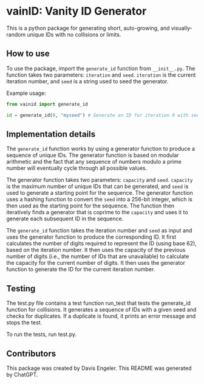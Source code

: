 # vainID: Vanity ID Generator

This is a python package for generating short, auto-growing, and visually-random unique IDs with no collisions or limits. 

## How to use

To use the package, import the `generate_id` function from `__init__.py`. The function takes two parameters: `iteration` and `seed`. `iteration` is the current iteration number, and `seed` is a string used to seed the generator. 

Example usage:

```python
from vainid import generate_id

id = generate_id(0, "myseed") # Generate an ID for iteration 0 with seed "myseed"
```

## Implementation details

The `generate_id` function works by using a generator function to produce a sequence of unique IDs. The generator function is based on modular arithmetic and the fact that any sequence of numbers modulo a prime number will eventually cycle through all possible values.

The generator function takes two parameters: `capacity` and `seed`. `capacity` is the maximum number of unique IDs that can be generated, and `seed` is used to generate a starting point for the sequence. The generator function uses a hashing function to convert the `seed` into a 256-bit integer, which is then used as the starting point for the sequence. The function then iteratively finds a generator that is coprime to the `capacity` and uses it to generate each subsequent ID in the sequence.

The `generate_id` function takes the iteration number and `seed` as input and uses the generator function to produce the corresponding ID. It first calculates the number of digits required to represent the ID (using base 62), based on the iteration number. It then uses the capacity of the previous number of digits (i.e., the number of IDs that are unavailable) to calculate the capacity for the current number of digits. It then uses the generator function to generate the ID for the current iteration number.

## Testing

The test.py file contains a test function run_test that tests the generate_id function for collisions. It generates a sequence of IDs with a given seed and checks for duplicates. If a duplicate is found, it prints an error message and stops the test.

To run the tests, run test.py.

## Contributors

This package was created by Davis Engeler. This README was generated by ChatGPT.
